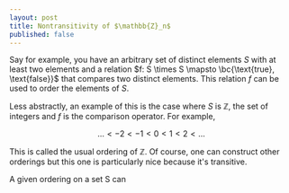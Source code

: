```yaml
---
layout: post
title: Nontransitivity of $\mathbb{Z}_n$
published: false
---
```


Say for example, you have an arbitrary set of distinct elements $S$ with  at least two elements and a relation $f: S \times S \mapsto \bc{\text{true}, \text{false}}$ that compares two distinct elements. This relation $f$ can be used to order the elements of $S$.

Less abstractly, an example of this is the case where $S$ is $\mathbb{Z}$, the set of integers and $f$ is the comparison operator. For example,

$$ \ldots < -2 < -1 < 0 < 1 < 2 < \ldots$$

This is called the usual ordering of $\mathbb{Z}$. Of course, one can construct other orderings but this one is particularly nice because it's transitive.

A given ordering on a set S can

